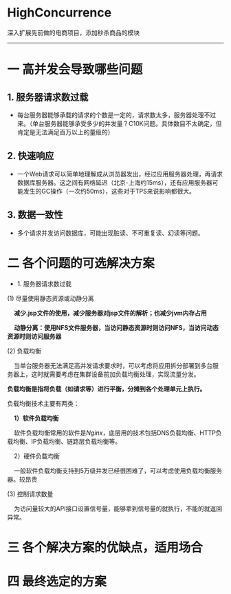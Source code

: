 # HighConcurrence
深入扩展先前做的电商项目，添加秒杀商品的模块
***
# 一 高并发会导致哪些问题
## 1. 服务器请求数过载
- 每台服务器能够承载的请求的个数是一定的，请求数太多，服务器处理不过来。（单台服务器能够承受多少的并发量？C10K问题。具体数目不太确定，但肯定是无法满足百万以上的量级的）
## 2. 快速响应
- 一个Web请求可以简单地理解成从浏览器发出，经过应用服务器处理，再请求数据库服务器。这之间有网络延迟（北京-上海约15ms），还有应用服务器可能发生的GC操作（一次约50ms），这些对于TPS来说影响都很大。
## 3. 数据一致性
- 多个请求并发访问数据库，可能出现脏读、不可重复读、幻读等问题。
# 二 各个问题的可选解决方案
- 1.&nbsp;服务器请求数过载

(1) 尽量使用静态资源或动静分离

&nbsp; &nbsp; **减少.jsp文件的使用，减少服务器对jsp文件的解析；也减少jvm内存占用**

&nbsp; &nbsp; **动静分离：使用NFS文件服务器，当访问静态资源时则访问NFS，当访问动态资源时则访问服务器**

(2) 负载均衡

&nbsp; &nbsp; 当单台服务器无法满足高并发请求要求时，可以考虑将应用拆分部署到多台服务器上，这时就需要考虑在集群设备前加负载均衡处理，实现流量分发。

**负载均衡是指将负载（如请求等）进行平衡，分摊到各个处理单元上执行。**

负载均衡技术主要有两类：

&nbsp; &nbsp; **1）软件负载均衡**

&nbsp; &nbsp; 软件负载均衡常用的软件是*Nginx*，底层用的技术包括DNS负载均衡、HTTP负载均衡、IP负载均衡、链路层负载均衡等。

&nbsp; &nbsp; 2）硬件负载均衡

&nbsp; &nbsp; 一般软件负载均衡支持到5万级并发已经很困难了，可以考虑使用负载均衡服务器。较昂贵

(3) 控制请求数量

&nbsp; &nbsp; 为访问量较大的API接口设置信号量，能够拿到信号量的就执行，不能的就返回异常。

# 三 各个解决方案的优缺点，适用场合

# 四 最终选定的方案
